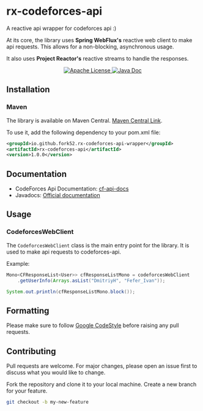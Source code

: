 
# rx-codeforces-api

A reactive api wrapper for codeforces api :)

At its core, the library uses **Spring WebFlux's** reactive web client to make api requests. 
This allows for a non-blocking, asynchronous usage.

It also uses **Project Reactor's** reactive streams to handle the responses.

<p align="center">
  <a href="https://github.com/fork52/chess_gif/blob/master/LICENSE">
      <img alt="Apache License" src="https://img.shields.io/badge/License-Apache_2.0-blue" />
  </a>
  <a href="https://javadoc.io/doc/io.github.fork52.rx-codeforces-api-wrapper/rx-codeforces-api">
      <img alt="Java Doc" src="https://javadoc.io/badge2/io.github.fork52.rx-codeforces-api-wrapper/rx-codeforces-api/javadoc.svg" />
  </a>
</p>

## Installation
### Maven
The library is available on Maven Central. [Maven Central Link](https://central.sonatype.com/artifact/io.github.fork52.rx-codeforces-api-wrapper/rx-codeforces-api).

To use it, add the following dependency to your pom.xml file:

```xml
<groupId>io.github.fork52.rx-codeforces-api-wrapper</groupId>
<artifactId>rx-codeforces-api</artifactId>
<version>1.0.0</version>
```

## Documentation
- CodeForces Api Documentation: [cf-api-docs](https://codeforces.com/apiHelp)
- Javadocs: [Official documentation](https://javadoc.io/doc/io.github.fork52.rx-codeforces-api-wrapper/rx-codeforces-api/latest/com/rxcodeforces/api/CodeforcesWebClient.html)

## Usage

### CodeforcesWebClient
The `CodeforcesWebClient` class is the main entry point for the library. It is used to make api requests to codeforces-api.

Example:

```java
Mono<CFResponseList<User>> cfResponseListMono = codeforcesWebClient
    .getUserInfo(Arrays.asList("DmitriyH", "Fefer_Ivan"));

System.out.println(cfResponseListMono.block());
```

## Formatting
Please make sure to
follow [Google CodeStyle](https://github.com/google/styleguide/blob/gh-pages/intellij-java-google-style.xml)
before raising any pull requests.


## Contributing

Pull requests are welcome. For major changes, please open an issue first to discuss what you would like to change.

Fork the repository and clone it to your local machine. Create a new branch for your feature.

```bash
git checkout -b my-new-feature
```